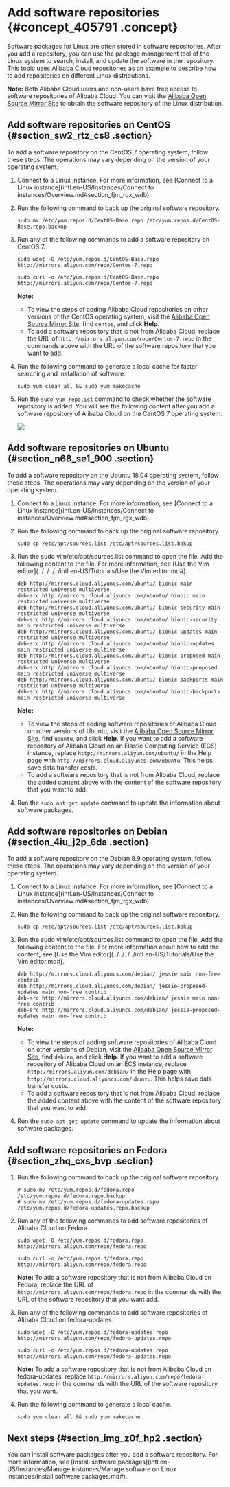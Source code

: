 # Add software repositories {#concept_405791 .concept}

Software packages for Linux are often stored in software repositories. After you add a repository, you can use the package management tool of the Linux system to search, install, and update the software in the repository. This topic uses Alibaba Cloud repositories as an example to describe how to add repositories on different Linux distributions.

**Note:** Both Alibaba Cloud users and non-users have free access to software repositories of Alibaba Cloud. You can visit the [Alibaba Open Source Mirror Site](https://opsx.alibaba.com/mirror) to obtain the software repository of the Linux distribution.

## Add software repositories on CentOS {#section_sw2_rtz_cs8 .section}

To add a software repository on the CentOS 7 operating system, follow these steps. The operations may vary depending on the version of your operating system.

1.  Connect to a Linux instance. For more information, see [Connect to a Linux instance](intl.en-US/Instances/Connect to instances/Overview.md#section_fjm_rgx_wdb).
2.  Run the following command to back up the original software repository.

    ``` {#codeblock_rtk_wkh_8h4}
    sudo mv /etc/yum.repos.d/CentOS-Base.repo /etc/yum.repos.d/CentOS-Base.repo.backup
    ```

3.  Run any of the following commands to add a software repository on CentOS 7.

    ``` {#codeblock_27l_2x4_cfs}
    sudo wget -O /etc/yum.repos.d/CentOS-Base.repo http://mirrors.aliyun.com/repo/Centos-7.repo
    ```

    ``` {#codeblock_nq6_cij_isz}
    sudo curl -o /etc/yum.repos.d/CentOS-Base.repo http://mirrors.aliyun.com/repo/Centos-7.repo
    ```

    **Note:** 

    -   To view the steps of adding Alibaba Cloud repositories on other versions of the CentOS operating system, visit the [Alibaba Open Source Mirror Site](https://opsx.alibaba.com/mirror?lang=zh-CN), find `centos`, and click **Help**.
    -   To add a software repository that is not from Alibaba Cloud, replace the URL of `http://mirrors.aliyun.com/repo/Centos-7.repo` in the commands above with the URL of the software repository that you want to add.
4.  Run the following command to generate a local cache for faster searching and installation of software.

    ``` {#codeblock_f5q_z22_01j}
    sudo yum clean all && sudo yum makecache
    ```

5.  Run the `sudo yum repolist` command to check whether the software repository is added. You will see the following content after you add a software repository of Alibaba Cloud on the CentOS 7 operating system.

    ![](http://static-aliyun-doc.oss-cn-hangzhou.aliyuncs.com/assets/img/328191/156877916248248_en-US.png)


## Add software repositories on Ubuntu {#section_n68_se1_900 .section}

To add a software repository on the Ubuntu 18.04 operating system, follow these steps. The operations may vary depending on the version of your operating system.

1.  Connect to a Linux instance. For more information, see [Connect to a Linux instance](intl.en-US/Instances/Connect to instances/Overview.md#section_fjm_rgx_wdb).
2.  Run the following command to back up the original software repository.

    ``` {#codeblock_zxl_hyd_q1d}
    sudo cp /etc/apt/sources.list /etc/apt/sources.list.bakup
    ```

3.  Run the sudo vim/etc/apt/sources.list command to open the file. Add the following content to the file. For more information, see [Use the Vim editor](../../../../intl.en-US/Tutorials/Use the Vim editor.md#).

    ``` {#codeblock_iwu_i00_unj}
    deb http://mirrors.cloud.aliyuncs.com/ubuntu/ bionic main restricted universe multiverse
    deb-src http://mirrors.cloud.aliyuncs.com/ubuntu/ bionic main restricted universe multiverse
    deb http://mirrors.cloud.aliyuncs.com/ubuntu/ bionic-security main restricted universe multiverse
    deb-src http://mirrors.cloud.aliyuncs.com/ubuntu/ bionic-security main restricted universe multiverse
    deb http://mirrors.cloud.aliyuncs.com/ubuntu/ bionic-updates main restricted universe multiverse
    deb-src http://mirrors.cloud.aliyuncs.com/ubuntu/ bionic-updates main restricted universe multiverse
    deb http://mirrors.cloud.aliyuncs.com/ubuntu/ bionic-proposed main restricted universe multiverse
    deb-src http://mirrors.cloud.aliyuncs.com/ubuntu/ bionic-proposed main restricted universe multiverse
    deb http://mirrors.cloud.aliyuncs.com/ubuntu/ bionic-backports main restricted universe multiverse
    deb-src http://mirrors.cloud.aliyuncs.com/ubuntu/ bionic-backports main restricted universe multiverse
    ```

    **Note:** 

    -   To view the steps of adding software repositories of Alibaba Cloud on other versions of Ubuntu, visit the [Alibaba Open Source Mirror Site](https://opsx.alibaba.com/mirror?lang=zh-CN), find `ubuntu`, and click **Help**. If you want to add a software repository of Alibaba Cloud on an Elastic Computing Service \(ECS\) instance, replace `http://mirrors.aliyun.com/ubuntu/` in the Help page with `http://mirrors.cloud.aliyuncs.com/ubuntu`. This helps save data transfer costs.
    -   To add a software repository that is not from Alibaba Cloud, replace the added content above with the content of the software repository that you want to add.
4.  Run the `sudo apt-get update` command to update the information about software packages.

## Add software repositories on Debian {#section_4iu_j2p_6da .section}

To add a software repository on the Debian 8.9 operating system, follow these steps. The operations may vary depending on the version of your operating system.

1.  Connect to a Linux instance. For more information, see [Connect to a Linux instance](intl.en-US/Instances/Connect to instances/Overview.md#section_fjm_rgx_wdb).
2.  Run the following command to back up the original software repository.

    ``` {#codeblock_j5l_rgj_xg4}
    sudo cp /etc/apt/sources.list /etc/apt/sources.list.bakup
    ```

3.  Run the sudo vim/etc/apt/sources.list command to open the file. Add the following content to the file. For more information about how to add the content, see [Use the Vim editor](../../../../intl.en-US/Tutorials/Use the Vim editor.md#).

    ``` {#codeblock_bwu_am3_m8n}
    deb http://mirrors.cloud.aliyuncs.com/debian/ jessie main non-free contrib
    deb http://mirrors.cloud.aliyuncs.com/debian/ jessie-proposed-updates main non-free contrib
    deb-src http://mirrors.cloud.aliyuncs.com/debian/ jessie main non-free contrib
    deb-src http://mirrors.cloud.aliyuncs.com/debian/ jessie-proposed-updates main non-free contrib
    ```

    **Note:** 

    -   To view the steps of adding software repositories of Alibaba Cloud on other versions of Debian, visit the [Alibaba Open Source Mirror Site](https://opsx.alibaba.com/mirror?lang=zh-CN), find `debian`, and click **Help**. If you want to add a software repository of Alibaba Cloud on an ECS instance, replace `http://mirrors.aliyun.com/debian/` in the Help page with `http://mirrors.cloud.aliyuncs.com/ubuntu`. This helps save data transfer costs.
    -   To add a software repository that is not from Alibaba Cloud, replace the added content above with the content of the software repository that you want to add.
4.  Run the `sudo apt-get update` command to update the information about software packages.

## Add software repositories on Fedora {#section_zhq_cxs_bvp .section}

1.  Run the following command to back up the original software repository.

    ``` {#codeblock_7bv_p3z_w8u}
    # sudo mv /etc/yum.repos.d/fedora.repo /etc/yum.repos.d/fedora.repo.backup
    # sudo mv /etc/yum.repos.d/fedora-updates.repo /etc/yum.repos.d/fedora-updates.repo.backup
    ```

2.  Run any of the following commands to add software repositories of Alibaba Cloud on Fedora.

    ``` {#codeblock_w9n_g6k_sn8}
    sudo wget -O /etc/yum.repos.d/fedora.repo http://mirrors.aliyun.com/repo/fedora.repo
    ```

    ``` {#codeblock_a86_bob_85o}
    sudo curl -o /etc/yum.repos.d/fedora.repo http://mirrors.aliyun.com/repo/fedora.repo
    ```

    **Note:** To add a software repository that is not from Alibaba Cloud on Fedora, replace the URL of `http://mirrors.aliyun.com/repo/fedora.repo` in the commands with the URL of the software repository that you want add.

3.  Run any of the following commands to add software repositories of Alibaba Cloud on fedora-updates.

    ``` {#codeblock_ds4_72n_ck8}
    sudo wget -O /etc/yum.repos.d/fedora-updates.repo http://mirrors.aliyun.com/repo/fedora-updates.repo
    ```

    ``` {#codeblock_l5n_o7n_mp4}
    sudo curl -o /etc/yum.repos.d/fedora-updates.repo http://mirrors.aliyun.com/repo/fedora-updates.repo
    ```

    **Note:** To add a software repository that is not from Alibaba Cloud on fedora-updates, replace `http://mirrors.aliyun.com/repo/fedora-updates.repo` in the commands with the URL of the software repository that you want.

4.  Run the following command to generate a local cache.

    ``` {#codeblock_t8k_xmv_b5h}
    sudo yum clean all && sudo yum makecache
    ```


## Next steps {#section_img_z0f_hp2 .section}

You can install software packages after you add a software repository. For more information, see [Install software packages](intl.en-US/Instances/Manage instances/Manage software on Linux instances/Install software packages.md#).

